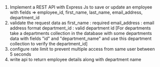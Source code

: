 1. Implement a REST API with Express Js to save or update an employee with fields => employee_id, first_name, last_name, email_address, department_id
2. validate the request data as 
    first_name : required
    email_address : email address format
    department_id : valid department id 
[For departments take a departments collection in the database with some departments data with fields "id" and "department_name" and use this department collection to verify the department_id]
3. configure rate limit to prevent multiple access from same user between 5 seconds
4. write api to return employee details along with department name